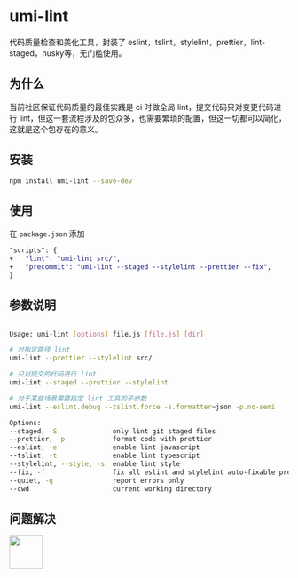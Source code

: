 # umi-lint

代码质量检查和美化工具，封装了 eslint，tslint，stylelint，prettier，lint-staged，husky等，无门槛使用。

## 为什么

当前社区保证代码质量的最佳实践是 ci 时做全局 lint，提交代码只对变更代码进行 lint，但这一套流程涉及的包众多，也需要繁琐的配置，但这一切都可以简化，这就是这个包存在的意义。

## 安装

```bash
npm install umi-lint --save-dev
```

## 使用

在 `package.json` 添加

```diff
"scripts": {
+   "lint": "umi-lint src/",
+   "precommit": "umi-lint --staged --stylelint --prettier --fix",
}
```

## 参数说明

```bash

Usage: umi-lint [options] file.js [file.js] [dir]

# 对指定路径 lint
umi-lint --prettier --stylelint src/

# 只对提交的代码进行 lint
umi-lint --staged --prettier --stylelint

# 对于某些场景需要指定 lint 工具的子参数
umi-lint --eslint.debug --tslint.force -s.formatter=json -p.no-semi

Options:
--staged, -S              only lint git staged files                          [boolean] [default: false]
--prettier, -p            format code with prettier                           [boolean] [default: false]
--eslint, -e              enable lint javascript                              [boolean] [default: true]
--tslint, -t              enable lint typescript                              [boolean] [default: true]
--stylelint, --style, -s  enable lint style                                   [boolean] [default: false]
--fix, -f                 fix all eslint and stylelint auto-fixable problems  [boolean] [default: false]
--quiet, -q               report errors only                                  [boolean] [default: false]
--cwd                     current working directory                             [default: process.cwd()]
```

## 问题解决

<img src="https://gw.alipayobjects.com/zos/rmsportal/jPXcQOlGLnylGMfrKdBz.jpg" width="60" />
